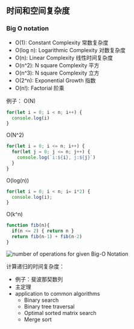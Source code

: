 ## 时间和空间复杂度
### Big O notation
* O(1): Constant Complexity 常数复杂度
* O(log n): Logarithmic Complexity 对数复杂度
* O(n): Linear Complexity 线性时间复杂度
* O(n^2): N square Complexity 平方
* O(n^3): N square Complexity 立方
* O(2^n): Exponential Growth 指数
* O(n!): Factorial 阶乘

例子：
O(N)
```javascript
for(let i = 0; i < n; i++) {
  console.log(i)
}
```

O(N^2)
```javascript
for(let i = 0; i <= n; i++) {
  for(let j = 0; j <= n; j++) {
    console.log(`i:${i}, j:${j}`)
  }
}
```

O(log(n))
```javascript
for(let i = 0; i < n; i= i*2) {
  console.log(i);
}
```

O(k^n)
```javascript
function fib(n){
  if(n <= 2) { return n }
  return fib(n-1) + fib(n-2)
}
```

![number of operations for given Big-O Notation](https://miro.medium.com/max/2000/1*HwLR-DKk0lYNEMpkH475kg.png)


计算递归的时间复杂度：
* 例子：斐波那契数列
* 主定理
* application to common algorithms
  * Binary search
  * Binary tree traversal
  * Optimal sorted matrix search
  * Merge sort
